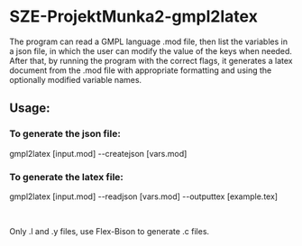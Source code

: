 # SZE-ProjektMunka2-gmpl2latex

The program can read a GMPL language .mod file, then list the variables in a json file, in which the user can modify the value of the keys when needed.
After that, by running the program with the correct flags, it generates a latex document from the .mod file with appropriate formatting and using the optionally modified variable names.

## Usage:
### To generate the json file:
gmpl2latex [input.mod] --createjson [vars.mod]

### To generate the latex file:
gmpl2latex [input.mod] --readjson [vars.mod] --outputtex [example.tex]

<br>

Only .l and .y files, use Flex-Bison to generate .c files.
